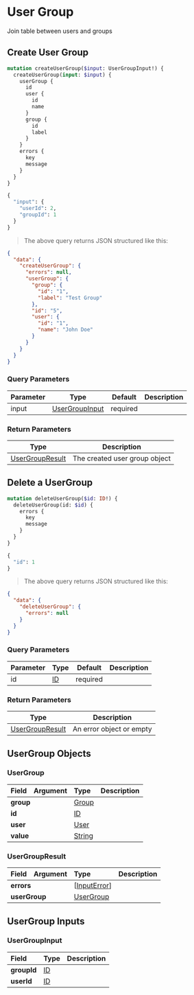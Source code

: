 # User Group

Join table between users and groups

## Create User Group
```graphql
mutation createUserGroup($input: UserGroupInput!) {
  createUserGroup(input: $input) {
    userGroup {
      id
      user {
        id
        name
      }
      group {
        id
        label
      }
    }
    errors {
      key
      message
    }
  }
}

{
  "input": {
    "userId": 2,
    "groupId": 1
  }
}
```

> The above query returns JSON structured like this:

```json
{
  "data": {
    "createUserGroup": {
      "errors": null,
      "userGroup": {
        "group": {
          "id": "1",
          "label": "Test Group"
        },
        "id": "5",
        "user": {
          "id": "1",
          "name": "John Doe"
        }
      }
    }
  }
}
```

### Query Parameters

Parameter | Type | Default | Description
--------- | ---- | ------- | -----------
input | <a href="#usergroupinput">UserGroupInput</a> | required ||

### Return Parameters
Type | Description
| ---- | -----------
<a href="#usergroupresult">UserGroupResult</a> | The created user group object

## Delete a UserGroup

```graphql
mutation deleteUserGroup($id: ID!) {
  deleteUserGroup(id: $id) {
    errors {
      key
      message
    }
  }
}

{
  "id": 1
}
```

> The above query returns JSON structured like this:

```json
{
  "data": {
    "deleteUserGroup": {
      "errors": null
    }
  }
}
```

### Query Parameters

Parameter | Type | Default | Description
--------- | ---- | ------- | -----------
id | <a href="#id">ID</a> | required |

### Return Parameters
Type | Description
| ---- | -----------
<a href="#usergroupresult">UserGroupResult</a> | An error object or empty


## UserGroup Objects

### UserGroup

<table>
<thead>
<tr>
<th align="left">Field</th>
<th align="right">Argument</th>
<th align="left">Type</th>
<th align="left">Description</th>
</tr>
</thead>
<tbody>
<tr>
<td colspan="2" valign="top"><strong>group</strong></td>
<td valign="top"><a href="#group">Group</a></td>
<td></td>
</tr>
<tr>
<td colspan="2" valign="top"><strong>id</strong></td>
<td valign="top"><a href="#id">ID</a></td>
<td></td>
</tr>
<tr>
<td colspan="2" valign="top"><strong>user</strong></td>
<td valign="top"><a href="#user">User</a></td>
<td></td>
</tr>
<tr>
<td colspan="2" valign="top"><strong>value</strong></td>
<td valign="top"><a href="#string">String</a></td>
<td></td>
</tr>
</tbody>
</table>

### UserGroupResult

<table>
<thead>
<tr>
<th align="left">Field</th>
<th align="right">Argument</th>
<th align="left">Type</th>
<th align="left">Description</th>
</tr>
</thead>
<tbody>
<tr>
<td colspan="2" valign="top"><strong>errors</strong></td>
<td valign="top">[<a href="#inputerror">InputError</a>]</td>
<td></td>
</tr>
<tr>
<td colspan="2" valign="top"><strong>userGroup</strong></td>
<td valign="top"><a href="#usergroup">UserGroup</a></td>
<td></td>
</tr>
</tbody>
</table>

## UserGroup Inputs

### UserGroupInput

<table>
<thead>
<tr>
<th colspan="2" align="left">Field</th>
<th align="left">Type</th>
<th align="left">Description</th>
</tr>
</thead>
<tbody>
<tr>
<td colspan="2" valign="top"><strong>groupId</strong></td>
<td valign="top"><a href="#id">ID</a></td>
<td></td>
</tr>
<tr>
<td colspan="2" valign="top"><strong>userId</strong></td>
<td valign="top"><a href="#id">ID</a></td>
<td></td>
</tr>
</tbody>
</table>
